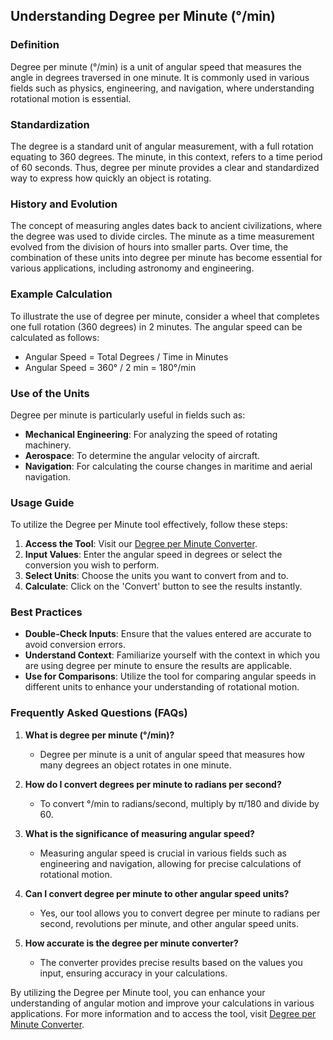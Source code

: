 ## Understanding Degree per Minute (°/min)

### Definition
Degree per minute (°/min) is a unit of angular speed that measures the angle in degrees traversed in one minute. It is commonly used in various fields such as physics, engineering, and navigation, where understanding rotational motion is essential. 

### Standardization
The degree is a standard unit of angular measurement, with a full rotation equating to 360 degrees. The minute, in this context, refers to a time period of 60 seconds. Thus, degree per minute provides a clear and standardized way to express how quickly an object is rotating.

### History and Evolution
The concept of measuring angles dates back to ancient civilizations, where the degree was used to divide circles. The minute as a time measurement evolved from the division of hours into smaller parts. Over time, the combination of these units into degree per minute has become essential for various applications, including astronomy and engineering.

### Example Calculation
To illustrate the use of degree per minute, consider a wheel that completes one full rotation (360 degrees) in 2 minutes. The angular speed can be calculated as follows:
- Angular Speed = Total Degrees / Time in Minutes
- Angular Speed = 360° / 2 min = 180°/min

### Use of the Units
Degree per minute is particularly useful in fields such as:
- **Mechanical Engineering**: For analyzing the speed of rotating machinery.
- **Aerospace**: To determine the angular velocity of aircraft.
- **Navigation**: For calculating the course changes in maritime and aerial navigation.

### Usage Guide
To utilize the Degree per Minute tool effectively, follow these steps:
1. **Access the Tool**: Visit our [Degree per Minute Converter](https://www.inayam.co/unit-converter/angular_speed).
2. **Input Values**: Enter the angular speed in degrees or select the conversion you wish to perform.
3. **Select Units**: Choose the units you want to convert from and to.
4. **Calculate**: Click on the 'Convert' button to see the results instantly.

### Best Practices
- **Double-Check Inputs**: Ensure that the values entered are accurate to avoid conversion errors.
- **Understand Context**: Familiarize yourself with the context in which you are using degree per minute to ensure the results are applicable.
- **Use for Comparisons**: Utilize the tool for comparing angular speeds in different units to enhance your understanding of rotational motion.

### Frequently Asked Questions (FAQs)

1. **What is degree per minute (°/min)?**
   - Degree per minute is a unit of angular speed that measures how many degrees an object rotates in one minute.

2. **How do I convert degrees per minute to radians per second?**
   - To convert °/min to radians/second, multiply by π/180 and divide by 60.

3. **What is the significance of measuring angular speed?**
   - Measuring angular speed is crucial in various fields such as engineering and navigation, allowing for precise calculations of rotational motion.

4. **Can I convert degree per minute to other angular speed units?**
   - Yes, our tool allows you to convert degree per minute to radians per second, revolutions per minute, and other angular speed units.

5. **How accurate is the degree per minute converter?**
   - The converter provides precise results based on the values you input, ensuring accuracy in your calculations.

By utilizing the Degree per Minute tool, you can enhance your understanding of angular motion and improve your calculations in various applications. For more information and to access the tool, visit [Degree per Minute Converter](https://www.inayam.co/unit-converter/angular_speed).